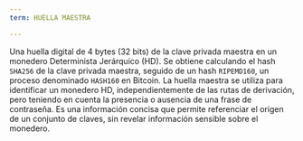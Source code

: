 ```yaml
---
term: HUELLA MAESTRA

---
```

Una huella digital de 4 bytes (32 bits) de la clave privada maestra en un monedero Determinista Jerárquico (HD). Se obtiene calculando el hash `SHA256` de la clave privada maestra, seguido de un hash `RIPEMD160`, un proceso denominado `HASH160` en Bitcoin. La huella maestra se utiliza para identificar un monedero HD, independientemente de las rutas de derivación, pero teniendo en cuenta la presencia o ausencia de una frase de contraseña. Es una información concisa que permite referenciar el origen de un conjunto de claves, sin revelar información sensible sobre el monedero.